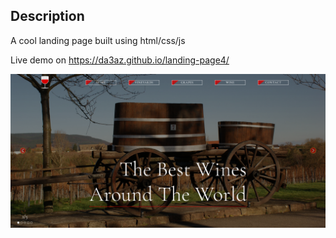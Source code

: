 
## Description
A cool landing page built using html/css/js

Live demo on https://da3az.github.io/landing-page4/

<img src="githubImg/lp.jpg"/>